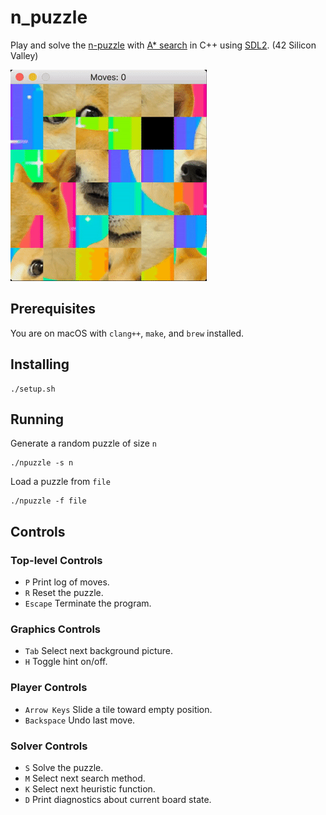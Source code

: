 # n_puzzle
Play and solve the [n-puzzle](https://en.wikipedia.org/wiki/15_puzzle) with [A* search](https://en.wikipedia.org/wiki/A*_search_algorithm) in C++ using [SDL2](https://www.libsdl.org/download-2.0.php). (42 Silicon Valley)

![animation](https://github.com/ashih42/n_puzzle/blob/master/Screenshots/anim.gif)

## Prerequisites

You are on macOS with `clang++`, `make`, and `brew` installed.

## Installing

```
./setup.sh
```

## Running

Generate a random puzzle of size `n`
```
./npuzzle -s n
```

Load a puzzle from `file`
```
./npuzzle -f file
```

## Controls

### Top-level Controls
* `P` Print log of moves.
* `R` Reset the puzzle.
* `Escape` Terminate the program.

### Graphics Controls
* `Tab` Select next background picture.
* `H` Toggle hint on/off.

### Player Controls 
* `Arrow Keys` Slide a tile toward empty position.
* `Backspace` Undo last move.

### Solver Controls
* `S` Solve the puzzle.
* `M` Select next search method.
* `K` Select next heuristic function.
* `D` Print diagnostics about current board state.
